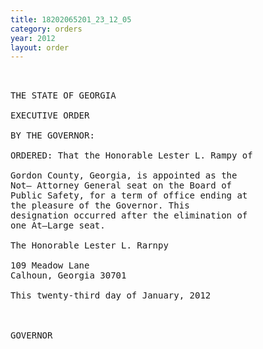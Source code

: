 ```yaml
---
title: 18202065201_23_12_05
category: orders
year: 2012
layout: order
---
```


<pre> 

THE STATE OF GEORGIA

EXECUTIVE ORDER

BY THE GOVERNOR:

ORDERED: That the Honorable Lester L. Rampy of

Gordon County, Georgia, is appointed as the
Not— Attorney General seat on the Board of
Public Safety, for a term of office ending at
the pleasure of the Governor. This
designation occurred after the elimination of
one At—Large seat.

The Honorable Lester L. Rarnpy

109 Meadow Lane
Calhoun, Georgia 30701

This twenty-third day of January, 2012

 

GOVERNOR

</pre>

